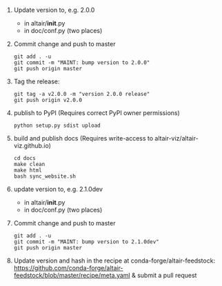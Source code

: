 1. Update version to, e.g. 2.0.0

   - in altair/__init__.py
   - in doc/conf.py (two places)

2. Commit change and push to master

       git add . -u
       git commit -m "MAINT: bump version to 2.0.0"
       git push origin master

3. Tag the release:

       git tag -a v2.0.0 -m "version 2.0.0 release"
       git push origin v2.0.0

4. publish to PyPI (Requires correct PyPI owner permissions)

       python setup.py sdist upload

5. build and publish docs (Requires write-access to altair-viz/altair-viz.github.io)

       cd docs
       make clean
       make html
       bash sync_website.sh

6. update version to, e.g. 2.1.0dev

   - in altair/__init__.py
   - in doc/conf.py (two places)

7. Commit change and push to master

       git add . -u
       git commit -m "MAINT: bump version to 2.1.0dev"
       git push origin master

8. Update version and hash in the recipe at conda-forge/altair-feedstock:
   https://github.com/conda-forge/altair-feedstock/blob/master/recipe/meta.yaml
   & submit a pull request
